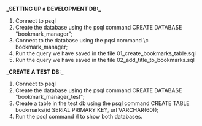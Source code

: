 **\_**SETTING UP a DEVELOPMENT DB:**\_**

1. Connect to psql
2. Create the database using the psql command CREATE DATABASE "bookmark_manager";
3. Connect to the database using the pqsl command \c bookmark_manager;
4. Run the query we have saved in the file 01_create_bookmarks_table.sql
5. Run the query we have saved in the file 02_add_title_to_bookmarks.sql

**\_**CREATE A TEST DB:**\_**

1. Connect to psql
2. Create the database using the psql command CREATE DATABASE "bookmark_manager_test";
3. Create a table in the test db using the psql command CREATE TABLE bookmarks(id SERIAL PRIMARY KEY, url VARCHAR(60));
4. Run the psql command \l to show both databases.

